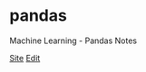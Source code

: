 # pandas
Machine Learning - Pandas Notes

[Site](https://alanhelfer.github.io/pandas/) [Edit](https://github.com/alanhelfer/pandas/edit/gh-pages/index.md)
